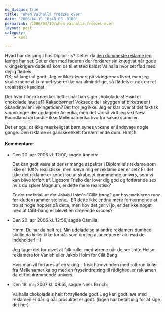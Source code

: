 ```yaml
---
no_disqus: true
title: 'When Valhalla freezes over'
date: '2006-04-19 10:48:00 -0100'
permalink: /2006/04/19/when-valhalla-freezes-over
layout: post
category:
    - kævl

---
```

Hvad har de gang i hos Diplom-is? Det er da [den dummeste reklame jeg længe har set](http://www.diplom-is.dk/index.gan?id=1366&subid=0). Det er den med faderen der forklarer sin knægt at når gode vikingekrigere døde så kom de til et sted kaldet Valhalla hvor det flød med dejlig flødeis.   
OK, så langt så godt. Jeg er ikke ekspert på vikingernes livret, men jeg skulle mene at kummefrysere ikke var almindelige, så flødeis er nok en ret urealistisk kandidat.

Der hvor filmen knækker helt er når han siger chokoladeis! Hvad er chokolade lavet af? Kakaobønner! Voksede de i skyggen af birketræer i Skandinavien i vikingetiden? Det tror jeg ikke. Jeg er klar over at det faktisk var vikinger der opdagede Amerika, men det var så vidt jeg ved New Foundland de fandt - ikke Mellemamerika hvorfra kakao stammer.

Det er sgu' da ikke mærkeligt at børn synes voksne er åndsvage nogle gange. Den reklame er ganske enkelt fornærmende dum. Hrmpf!
<div class="vintage-comments">
<h4>Kommentarer </h4>
<ul class="vintage-comments-list"><li>
<p class="comment-meta">Den <time datetime="2006-04-20T12:00:01+02:00">20. apr 2006 kl.  12:00</time>, sagde Annette:</p>
<p>Det kan godt være at der er mange aspekter i Diplom is's reklame som ikke er 100% realistiske, men nævn mig en reklame der er det? Er det ikke det reklame er kendt for, at skabe et drømmende univers, som vi kan blive forført af. Ligesom Frisko der lover dig god og forførende sex hvis du spiser Magnum, er dette mere realistisk?</p>
<p>Er det realistisk at det Jakob Holm's "Cillit-bang" gør havemøblerne rene før kluden rammer stolene... ER dette ikke endnu mere fornærmende at tro at nogle hopper på dette, men hov det gør vi jo, er der ikke noget med at Cillit-bang er blevet en drønende succes?</p>
</li>

<li>
<p class="comment-meta">Den <time datetime="2006-04-20T12:56:42+02:00">20. apr 2006 kl.  12:56</time>, sagde Camilla:</p>
<p>Hmm. Du har da helt ret. Min udeladelse af andre reklamers dumhed skulle da heller ikke forstås som om jeg at accepterer alt hvad de indeholder! :-)</p>
<p>Jeg tager det for givet at folk ruller med øjnene når de ser Lotte Heise reklamere for Vanish eller Jakob Holm for Cilit Bang.</p>
<p>Hvis man vil forføres af en viking - frisk hjemvunden med solbrun kulør fra Mellemamerika og med en fryseindretning til rådighed, er reklamen da et fint drømmende univers.</p>
</li>

<li>
<p class="comment-meta">Den <time datetime="2007-05-18T09:55:22+02:00">18. maj 2007 kl.  09:55</time>, sagde Niels Brinch:</p>
<p>Valhalla chokoladeis helt fortryllende godt. Jeg kan godt leve med reklamen er dårlig når produktet er godt. (ingen har betalt mig for at sige det her)</p>
</li>
</ul>
</div>
